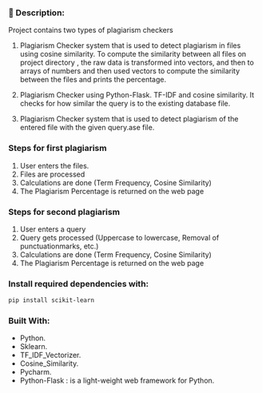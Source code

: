 ### 📜 Description:

Project contains two types of plagiarism checkers

1) Plagiarism Checker system that is used to detect plagiarism in files using cosine similarity. To compute the similarity between all files on project directory , the raw data is transformed into vectors, and then to arrays of numbers and then used vectors to compute the similarity between the files and prints the percentage. 

2) Plagiarism Checker using Python-Flask. TF-IDF and cosine similarity. It checks for how similar the query is to the existing database file.

3) Plagiarism Checker system that is used to detect plagiarism of the entered file with the given query.ase file.

### Steps for first plagiarism
1. User enters the files.
2. Files are processed
3. Calculations are done (Term Frequency, Cosine Similarity)
4. The Plagiarism Percentage is returned on the web page

### Steps for second plagiarism
1. User enters a query
2. Query gets processed (Uppercase to lowercase, Removal of punctuationmarks, etc.)
3. Calculations are done (Term Frequency, Cosine Similarity)
4. The Plagiarism Percentage is returned on the web page

### Install required dependencies with:

```bash
pip install scikit-learn
```

### Built With:

- Python.
- Sklearn.
- TF_IDF_Vectorizer.
- Cosine_Similarity.
- Pycharm.
- Python-Flask : is a light-weight web framework for Python.

